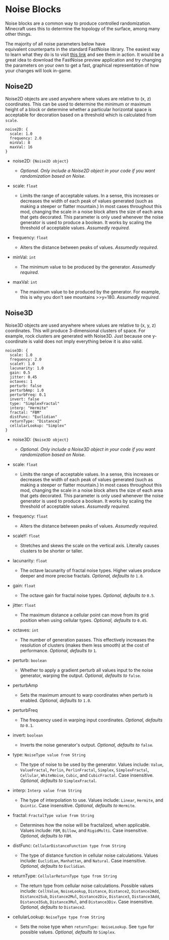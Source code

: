 # Noise Blocks
Noise blocks are a common way to produce controlled randomization. Minecraft uses this to determine the topology of the surface, among many other things.

The majority of all noise parameters below have            
equivalent counterparts in the standard FastNoise library. The easiest way to learn what they do is to visit [this link]() and see them in action. It would be a great idea to download the FastNoise preview application and try changing the parameters on your own to get a fast, graphical representation of how your changes will look in-game.   

## Noise2D
Noise2D objects are used anywhere where values are relative to (x, z) coordinates. This can be used to determine the minimum or maximum height of a block or determine whether a particular horizontal space is acceptable for decoration based on a threshold which is calculated from `scale`.

```
noise2D: {
  scale: 1.0
  frequency: 2.0
  minVal: 8
  maxVal: 16
}
```
- noise2D: `{Noise2D object}`
  - *Optional. Only include a Noise2D object in your code if you want randomization based on Noise.*


- scale: `float`
  - Limits the range of acceptable values. In a sense, this increases or decreases the width of each peak of values generated (such as making a steeper or flatter mountain.) In most cases throughout this mod, changing the scale in a noise block alters the size of each area that gets decorated. This parameter is only used whenever the noise generator is used to produce a boolean. It works by scaling the threshold of acceptable values. *Assumedly required.*


- frequency: `float`
  - Alters the distance between peaks of values. *Assumedly required.*


- minVal: `int`
  - The minimum value to be produced by the generator. *Assumedly required.*


- maxVal: `int`
  - The maximum value to be produced by the generator. For example, this is why you don't see mountains >>y=180. *Assumedly required.*



## Noise3D                      
Noise3D objects are used anywhere where values are relative to (x, y, z) coordinates. This will produce 3-dimensional clusters of space. For example, rock clusters are generated with Noise3D. Just because one y-coordinate is valid does not imply everything below it is also valid.
```
noise3D: {
  scale: 1.0
  frequency: 2.0
  scaleY: 1.0
  lacunarity: 1.0
  gain: 0.5
  jitter: 0.45
  octaves: 1
  perturb: false
  perturbAmp: 1.0
  perturbFreq: 0.1
  invert: false
  type: "SimplexFractal"
  interp: "Hermite"
  fractal: "FBM"
  distFunc: "Euclidian"
  returnType: "Distance2"
  cellularLookup: "Simplex"
}
```
- noise3D: `{Noise3D object}`
  - *Optional. Only include a Noise3D object in your code if you want randomization based on Noise.*


- scale: `float`
  - Limits the range of acceptable values. In a sense, this increases or decreases the width of each peak of values generated (such as making a steeper or flatter mountain.) In most cases throughout this mod, changing the scale in a noise block alters the size of each area that gets decorated. This parameter is only used whenever the noise generator is used to produce a boolean. It works by scaling the threshold of acceptable values. *Assumedly required.*


- frequency: `float`
  - Alters the distance between peaks of values. *Assumedly required.*


- scaleY: `float`
  - Stretches and skews the scale on the vertical axis. Literally causes clusters to be shorter or taller.


- lacunarity: `float`
  - The octave lacunarity of fractal noise types. Higher values produce deeper and more precise fractals. *Optional, defaults to* `1.0`*.*


- gain: `float`
  - The octave gain for fractal noise types. *Optional, defaults to* `0.5`*.*


- jitter: `float`
  - The maximum distance a cellular point can move from its grid position when using cellular types. *Optional, defaults to* `0.45`*.*


- octaves: `int`
  - The number of generation passes. This effectively increases the resolution of clusters (makes them less smooth) at the cost of performance. *Optional, defaults to* `1`*.*

- perturb: `boolean`
  - Whether to apply a gradient perturb all values input to the noise generator, warping the output. *Optional, defaults to* `false`*.*


- perturbAmp
  - Sets the maximum amount to warp coordinates when perturb is enabled. *Optional, defaults to* `1.0`*.*


- perturbFreq
  - The frequency used in warping input coordinates. *Optional, defaults to* `0.1`*.*


- invert: `boolean`
  - Inverts the noise generator's output. *Optional, defaults to* `false`*.*


- type: `NoiseType value from String`
  - The type of noise to be used by the generator. Values include: `Value`, `ValueFractal`, `Perlin`, `PerlinFractal`, `Simplex`, `SimplexFractal`, `Cellular`, `WhiteNoise`, `Cubic`, and `CubicFractal`. Case insensitive. *Optional, defaults to* `SimplexFractal`*.*


- interp: `Interp value from String`
  - The type of interpolation to use. Values include: `Linear`, `Hermite`, and `Quintic`. Case insensitive. *Optional, defaults to* `Hermite`*.*


- fractal: `FractalType value from String`
  - Determines how the noise will be fractalized, when applicable. Values include: `FBM`, `Billow`, and `RigidMulti`. Case insensitive. *Optional, defaults to* `FBM`*.*


- distFunc: `CellularDistanceFunction type from String`
  - The type of distance function in cellular noise calculations. Values include: `Euclidian`, `Manhattan`, and `Natural`. Case insensitive. *Optional, defaults to* `Euclidian`*.*


- returnType: `CellularReturnType type from String`
  - The return type from cellular noise calculations. Possible values include: `CellValue`, `NoiseLookup`, `Distance`, `Distance2`, `Distance2Add`, `Distance2Sub`, `Distance2Mul`, `Distance2Div`, `Distance3`, `Distance3Add`, `Distance3Sub`, `Distance3Mul`, and `Distance3Div`. Case insensitive. *Optional, defaults to* `Distance2`*.*


- cellularLookup: `NoiseType type from String`
  - Sets the noise type when `returnType: NoiseLookup`. See `type` for possible values. *Optional, defaults to* `Simplex`*.*
